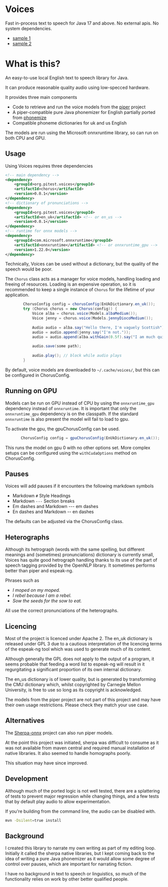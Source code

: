 # Voices

Fast in-process text to speech for Java 17 and above. No external apis. No system dependencies.


* [sample 1](https://github.com/user-attachments/assets/3bb91fe5-682a-498b-ab38-3f4e0d1885f6)
* [sample 2](https://github.com/user-attachments/assets/3ff5dd48-df3f-4b47-9b4e-e88f97bf6d4d)


# What is this?

An easy-to-use local English text to speech library for Java.

It can produce reasonable quality audio using low-specced hardware.

It provides three main components

* Code to retrieve and run the voice models from the [piper](https://github.com/rhasspy/piper) project
* A piper-compatible pure Java phonemizer for English partially ported from [phonemize](https://github.com/hans00/phonemize)
* Compatible phoneme dictionaries for uk and us English

The models are run using the Microsoft onnxruntime library, so can run on both CPU and GPU.

## Usage

Using Voices requires three dependencies

```xml
<!-- main dependency -->
<dependency>
    <groupId>org.pitest.voices</groupId>
    <artifactId>chorus</artifactId>
    <version>0.0.1</version>
</dependency>
<!-- dictionary of pronunciations -->
<dependency>
    <groupId>org.pitest.voices</groupId>
    <artifactId>en_uk</artifactId> <!-- or en_us -->
    <version>0.0.1</version>
</dependency>
<!-- runtime for onnx models -->
<dependency>
    <groupId>com.microsoft.onnxruntime</groupId>
    <artifactId>onnxruntime</artifactId> <!-- or onnxruntime_gpu -->
    <version>1.22.0</version>
</dependency>
```

Technically, Voices can be used without a dictionary, but the quality of the speech would be poor.

The `Chorus` class acts as a manager for voice models, handling loading and freeing of resources. Loading is an expensive
operation, so it is recommended to keep a single instance of `Chorus` for the lifetime of your application.

```java
        ChorusConfig config = chorusConfig(EnUkDictionary.en_uk());
        try (Chorus chorus = new Chorus(config)) {
            Voice alba = chorus.voice(Models.albaMedium());
            Voice jenny = chorus.voice(Models.jennyDiocoMedium());
  
            Audio audio = alba.say("Hello there, I'm vaguely Scottish");
            audio = audio.append(jenny.say("I'm not."));
            audio = audio.append(alba.withGain(0.5f).say("I am much quieter"));
            
            audio.save(some path);
            
            audio.play(); // block while audio plays
        }
```

By default, voice models are downloaded to `~/.cache/voices/`, but this can be configured in ChorusConfig.

## Running on GPU

Models can be run on GPU instead of CPU by using the `onnxruntime_gpu` dependency instead of `onnxruntime`. It is
important that only the `onnxruntime_gpu` dependency is on the classpath. If the standard `onnxruntime` is also present the model
will fail to load to gpu.

To activate the gpu, the gpuChorusConfig can be used.

```java
       ChorusConfig config = gpuChorusConfig(EnUkDictionary.en_uk());
```

This runs the model on gpu 0 with no other options set. More complex setups can be configured using the `withCudaOptions`
method on ChorusConfig.

## Pauses

Voices will add pauses if it encounters the following markdown symbols

* Markdown `#` Style Headings
* Markdown `---` Section breaks
* Em dashes and Markdown --- em dashes
* En dashes and Markdown -- en dashes

The defaults can be adjusted via the ChorusConfig class.

## Heterographs

Although its hetrograph (words with the same spelling, but different meanings and (sometimes) pronunciations) 
dictionary is currently small, Voices has quite good hetrograph handling thanks to its use of the 
part of speech tagging provided by the OpenNLP library. It sometimes performs better than piper and espeak-ng.

Phrases such as

* *I moped on my moped.*
* *I rebel because I am a rebel.*
* *Sow the seeds for the sow to eat.*

All use the correct pronunciations of the heterographs.

## Licencing

Most of the project is licenced under Apache 2. The en_uk dictionary is released under GPL 3 due to a cautious
interpretation of the licencing terms of the espeak-ng tool which was used to generate much of its content.

Although generally the GPL does not apply to the output of a program, it seems probable that feeding a word list
to espeak-ng will result in it regurgitating a significant proportion of its own internal dictionary.

The en_us dictionary is of lower quality, but is generated by transforming the CMU dictionary which, whilst copyrighted by
Carnegie Mellon University, is free to use so long as its copyright is acknowledged.

The models from the piper project are not part of this project and may have their own usage restrictions. Please 
check they match your use case.

## Alternatives

The [Sherpa-onnx](https://github.com/k2-fsa/sherpa-onnx) project can also run piper models.

At the point this project was initiated, sherpa was difficult to consume as it was not available from maven central and required 
manual installation of native libraries. It also seemed to handle homographs poorly.

This situation may have since improved.

## Development

Although much of the ported logic is not well tested, there are a splattering of tests to prevent major regression
while changing things, and a few tests that by default play audio to allow experimentation. 

If you're building from the command line, the audio can be disabled with.

```bash
mvn -Dsilent=true install
```

## Background

I created this library to narrate my own writing as part of my editing loop. Initially
it called the sherpa native libraries, but I kept coming back to the idea of writing a pure
Java phonemizer as it would allow some degree of control over pauses, which are important
for narrating fiction.

I have no background in text to speech or linguistics, so much of the functionality relies on work
by other better qualified people.

